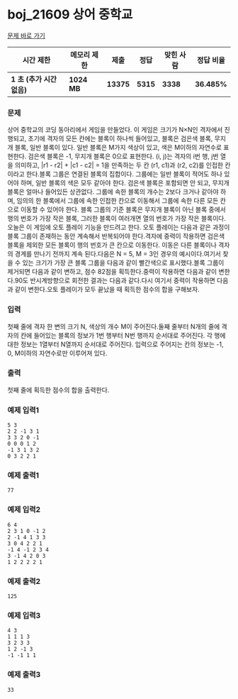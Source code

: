 # boj_21609 상어 중학교

<a href="https://www.acmicpc.net/problem/21609">문제 바로 가기</a>
            
| **시간 제한** | **메모리 제한** | **제출** | **정답** | **맞힌 사람** | **정답 비율** |
| ------------- | --------------- | -------- | -------- | ------------- | ------------- |
| **1 초 (추가 시간 없음)** | **1024 MB** | **13375** | **5315** | **3338** | **36.485%** |

### 문제

상어 중학교의 코딩 동아리에서 게임을 만들었다. 이 게임은 크기가 N×N인 격자에서 진행되고, 초기에 격자의 모든 칸에는 블록이 하나씩 들어있고, 블록은 검은색 블록, 무지개 블록, 일반 블록이 있다. 일반 블록은 M가지 색상이 있고, 색은 M이하의 자연수로 표현한다. 검은색 블록은 -1, 무지개 블록은 0으로 표현한다. (i, j)는 격자의 i번 행, j번 열을 의미하고, |r1 - r2| + |c1 - c2| = 1을 만족하는 두 칸 (r1, c1)과 (r2, c2)를 인접한 칸이라고 한다.블록 그룹은 연결된 블록의 집합이다. 그룹에는 일반 블록이 적어도 하나 있어야 하며, 일반 블록의 색은 모두 같아야 한다. 검은색 블록은 포함되면 안 되고, 무지개 블록은 얼마나 들어있든 상관없다. 그룹에 속한 블록의 개수는 2보다 크거나 같아야 하며, 임의의 한 블록에서 그룹에 속한 인접한 칸으로 이동해서 그룹에 속한 다른 모든 칸으로 이동할 수 있어야 한다. 블록 그룹의 기준 블록은 무지개 블록이 아닌 블록 중에서 행의 번호가 가장 작은 블록, 그러한 블록이 여러개면 열의 번호가 가장 작은 블록이다.오늘은 이 게임에 오토 플레이 기능을 만드려고 한다. 오토 플레이는 다음과 같은 과정이 블록 그룹이 존재하는 동안 계속해서 반복되어야 한다.격자에 중력이 작용하면 검은색 블록을 제외한 모든 블록이 행의 번호가 큰 칸으로 이동한다. 이동은 다른 블록이나 격자의 경계를 만나기 전까지 계속 된다.다음은 N = 5, M = 3인 경우의 예시이다.여기서 찾을 수 있는 크기가 가장 큰 블록 그룹을 다음과 같이 빨간색으로 표시했다.블록 그룹이 제거되면 다음과 같이 변하고, 점수 82점을 획득한다.중력이 작용하면 다음과 같이 변한다.90도 반시계방향으로 회전한 결과는 다음과 같다.다시 여기서 중력이 작용하면 다음과 같이 변한다.오토 플레이가 모두 끝났을 때 획득한 점수의 합을 구해보자.

### 입력
            
첫째 줄에 격자 한 변의 크기 N, 색상의 개수 M이 주어진다.둘째 줄부터 N개의 줄에 격자의 칸에 들어있는 블록의 정보가 1번 행부터 N번 행까지 순서대로 주어진다. 각 행에 대한 정보는 1열부터 N열까지 순서대로 주어진다. 입력으로 주어지는 칸의 정보는 -1, 0, M이하의 자연수로만 이루어져 있다.
            
### 출력

첫째 줄에 획득한 점수의 합을 출력한다.

### 예제 입력1

```
5 3
2 2 -1 3 1
3 3 2 0 -1
0 0 0 1 2
-1 3 1 3 2
0 3 2 2 1
```

### 예제 출력1

```
77
```

### 예제 입력2

```
6 4
2 3 1 0 -1 2
2 -1 4 1 3 3
3 0 4 2 2 1
-1 4 -1 2 3 4
3 -1 4 2 0 3
1 2 2 2 2 1
```

### 예제 출력2

```
125
```

### 예제 입력3

```
4 3
1 1 1 3
3 2 3 3
1 2 -1 3
-1 -1 1 1
```

### 예제 출력3

```
33
```

